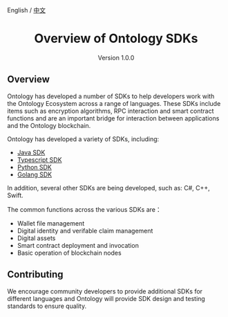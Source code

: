 

English / [中文](./ontology_overview_sdks_zh.md)

<h1 align="center">Overview of Ontology SDKs</h1>
<p align="center" class="version">Version 1.0.0 </p>

## Overview

Ontology has developed a number of SDKs to help developers work with the Ontology Ecosystem across a range of languages.  These SDKs include items such as encryption algorithms, RPC interaction and smart contract functions and are an important bridge for interaction between applications and the Ontology blockchain.

Ontology has developed a variety of SDKs, including:

* [Java SDK](https://github.com/ontio/ontology-java-sdk)
* [Typescript SDK](https://github.com/ontio/ontology-ts-sdk)
* [Python SDK](https://github.com/ontio/ontology-python-sdk) 
* [Golang SDK](https://github.com/ontio/ontology-go-sdk)

In addition, several other SDKs are being developed, such as: C#, C++, Swift.

The common functions across the various SDKs are：

* Wallet file management
* Digital identity and verifable claim management
* Digital assets
* Smart contract deployment and invocation
* Basic operation of blockchain nodes <p>

## Contributing

We encourage community developers to provide additional SDKs for different languages and Ontology will provide SDK design and testing standards to ensure quality.
